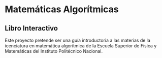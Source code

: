 # Matemáticas Algorítmicas
## Libro Interactivo

Este proyecto pretende ser una guía introductoria a las materias de la icenciatura en matemática algoritmica de la Escuela Superior de Física y Matemáticas del Instituto Politécnico Nacional.
